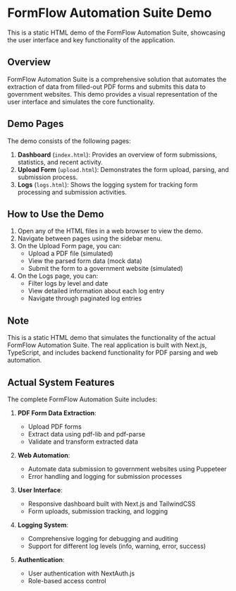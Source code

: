 # FormFlow Automation Suite Demo

This is a static HTML demo of the FormFlow Automation Suite, showcasing the user interface and key functionality of the application.

## Overview

FormFlow Automation Suite is a comprehensive solution that automates the extraction of data from filled-out PDF forms and submits this data to government websites. This demo provides a visual representation of the user interface and simulates the core functionality.

## Demo Pages

The demo consists of the following pages:

1. **Dashboard** (`index.html`): Provides an overview of form submissions, statistics, and recent activity.
2. **Upload Form** (`upload.html`): Demonstrates the form upload, parsing, and submission process.
3. **Logs** (`logs.html`): Shows the logging system for tracking form processing and submission activities.

## How to Use the Demo

1. Open any of the HTML files in a web browser to view the demo.
2. Navigate between pages using the sidebar menu.
3. On the Upload Form page, you can:
   - Upload a PDF file (simulated)
   - View the parsed form data (mock data)
   - Submit the form to a government website (simulated)
4. On the Logs page, you can:
   - Filter logs by level and date
   - View detailed information about each log entry
   - Navigate through paginated log entries

## Note

This is a static HTML demo that simulates the functionality of the actual FormFlow Automation Suite. The real application is built with Next.js, TypeScript, and includes backend functionality for PDF parsing and web automation.

## Actual System Features

The complete FormFlow Automation Suite includes:

1. **PDF Form Data Extraction**:
   - Upload PDF forms
   - Extract data using pdf-lib and pdf-parse
   - Validate and transform extracted data

2. **Web Automation**:
   - Automate data submission to government websites using Puppeteer
   - Error handling and logging for submission processes

3. **User Interface**:
   - Responsive dashboard built with Next.js and TailwindCSS
   - Form uploads, submission tracking, and logging

4. **Logging System**:
   - Comprehensive logging for debugging and auditing
   - Support for different log levels (info, warning, error, success)

5. **Authentication**:
   - User authentication with NextAuth.js
   - Role-based access control
